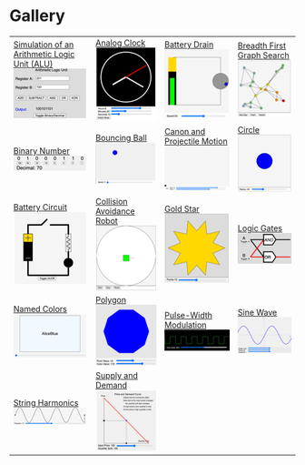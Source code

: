 # Gallery

|     |     |     |     |
| --- | --- | --- | --- |
| [Simulation of an Arithmetic Logic Unit (ALU)](../alu) ![thumbnail](./thumbnails/alu.png) | [Analog Clock](../analog-clock) ![thumbnail](./thumbnails/analog-clock.png) | [Battery Drain](../battery-drain) ![thumbnail](./thumbnails/battery-drain.png) | [Breadth First Graph Search](../bfs) ![thumbnail](./thumbnails/bfs.png) |
| [Binary Number](../binary-number) ![thumbnail](./thumbnails/binary-number.png) | [Bouncing Ball](../bouncing-ball) ![thumbnail](./thumbnails/bouncing-ball.png) | [Canon and Projectile Motion](../canon) ![thumbnail](./thumbnails/canon.png) | [Circle](../circle) ![thumbnail](./thumbnails/circle.png) |
| [Battery Circuit](../circuits) ![thumbnail](./thumbnails/circuits.png) | [Collision Avoidance Robot](../collision-avoidance-robot) ![thumbnail](./thumbnails/collision-avoidance-robot.png) | [Gold Star](../gold-star) ![thumbnail](./thumbnails/gold-star.png) | [Logic Gates](../logic-gates) ![thumbnail](./thumbnails/logic-gates.png) |
| [Named Colors](../named-colors) ![thumbnail](./thumbnails/named-colors.png) | [Polygon](../polygon) ![thumbnail](./thumbnails/polygon.png) | [Pulse-Width Modulation](../pwm) ![thumbnail](./thumbnails/pwm.png) | [Sine Wave](../sine-wave) ![thumbnail](./thumbnails/sine-wave.png) |
| [String Harmonics](../string-harmonics) ![thumbnail](./thumbnails/string-harmonics.png) | [Supply and Demand](../supply-and-demand) ![thumbnail](./thumbnails/supply-and-demand.png) |
